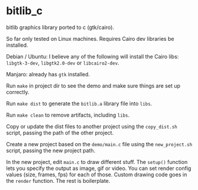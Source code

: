 # bitlib_c

bitlib graphics library ported to c (gtk/cairo).

So far only tested on Linux machines. Requires Cairo dev libraries be installed. 

Debian / Ubuntu: I believe any of the following will install the Cairo libs: `libgtk-3-dev`, `libgtk2.0-dev` or `libcairo2-dev`.

Manjaro: already has `gtk` installed.

Run `make` in project dir to see the demo and make sure things are set up correctly.

Run `make dist` to generate the `bitlib.a` library file into `libs`.

Run `make clean` to remove artifacts, including `libs`.

Copy or update the dist files to another project using the `copy_dist.sh` script, passing the path of the other project.

Create a new project based on the `demo/main.c` file using the `new_project.sh` script, passing the new project path.

In the new project, edit `main.c` to draw different stuff. The `setup()` function lets you specify the output as image, gif or video. You can set render config values (size, frames, fps) for each of those. Custom drawing code goes in the `render` function. The rest is boilerplate.



